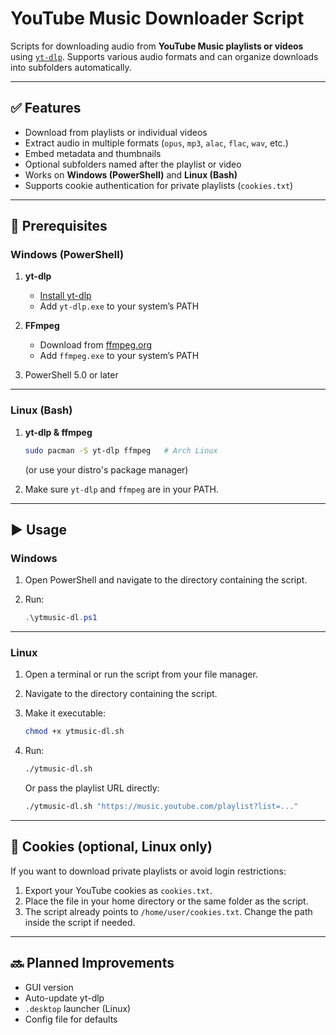 # YouTube Music Downloader Script

Scripts for downloading audio from **YouTube Music playlists or videos** using [`yt-dlp`](https://github.com/yt-dlp/yt-dlp).
Supports various audio formats and can organize downloads into subfolders automatically.

---

## ✅ Features

* Download from playlists or individual videos
* Extract audio in multiple formats (`opus`, `mp3`, `alac`, `flac`, `wav`, etc.)
* Embed metadata and thumbnails
* Optional subfolders named after the playlist or video
* Works on **Windows (PowerShell)** and **Linux (Bash)**
* Supports cookie authentication for private playlists (`cookies.txt`)

---

## 🔧 Prerequisites

### Windows (PowerShell)

1. **yt-dlp**

   * [Install yt-dlp](https://github.com/yt-dlp/yt-dlp#installation)
   * Add `yt-dlp.exe` to your system’s PATH

2. **FFmpeg**

   * Download from [ffmpeg.org](https://ffmpeg.org/)
   * Add `ffmpeg.exe` to your system’s PATH

3. PowerShell 5.0 or later

---

### Linux (Bash)

1. **yt-dlp & ffmpeg**

   ```bash
   sudo pacman -S yt-dlp ffmpeg   # Arch Linux
   ```

   (or use your distro's package manager)

2. Make sure `yt-dlp` and `ffmpeg` are in your PATH.

---

## ▶️ Usage

### Windows

1. Open PowerShell and navigate to the directory containing the script.
2. Run:

   ```powershell
   .\ytmusic-dl.ps1
   ```

---

### Linux

1. Open a terminal or run the script from your file manager.
2. Navigate to the directory containing the script.
3. Make it executable:

   ```bash
   chmod +x ytmusic-dl.sh
   ```
4. Run:

   ```bash
   ./ytmusic-dl.sh
   ```

   Or pass the playlist URL directly:

   ```bash
   ./ytmusic-dl.sh "https://music.youtube.com/playlist?list=..."
   ```

---

## 🍪 Cookies (optional, Linux only)

If you want to download private playlists or avoid login restrictions:

1. Export your YouTube cookies as `cookies.txt`.
2. Place the file in your home directory or the same folder as the script.
3. The script already points to `/home/user/cookies.txt`. Change the path inside the script if needed.

---

## 🔜 Planned Improvements

* GUI version
* Auto-update yt-dlp
* `.desktop` launcher (Linux)
* Config file for defaults
